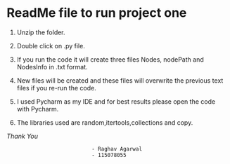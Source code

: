 # ReadMe file to run project one

1. Unzip the folder.

2. Double click on .py file.

3. If you run the code it will create three files Nodes, nodePath and NodesInfo in .txt format.

4. New files will be created and these files will overwrite the previous text files if you re-run the code.

5. I used Pycharm as my IDE and for best results please open the code with Pycharm.

6. The libraries used are random,itertools,collections and copy.


_Thank You_

                               - Raghav Agarwal
                               - 115078055